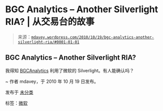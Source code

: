 <!--yml

类别：未分类

日期：2024 年 05 月 18 日，06:14:51

-->

# BGC Analytics – Another Silverlight RIA? | 从交易台的故事

> 来源：[`mdavey.wordpress.com/2010/10/19/bgc-analytics-another-silverlight-ria/#0001-01-01`](https://mdavey.wordpress.com/2010/10/19/bgc-analytics-another-silverlight-ria/#0001-01-01)

## BGC Analytics – Another Silverlight RIA?

我得知 [BGCAnalytics](http://www.bgcanalytics.com) 利用了微软的 Silverlight。有人能确认吗？

~ 作者 mdavey，于 2010 年 10 月 19 日发布。

发布于 [未分类](https://mdavey.wordpress.com/category/uncategorized/)

标签：[微软](https://mdavey.wordpress.com/tag/microsoft/)
